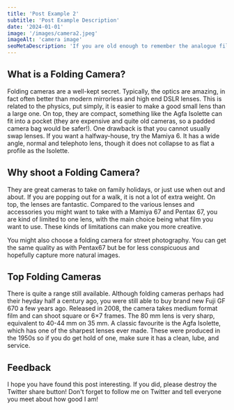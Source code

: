 ```yaml
---
title: 'Post Example 2'
subtitle: 'Post Example Description'
date: '2024-01-01'
image: '/images/camera2.jpeg'
imageAlt: 'camera image'
seoMetaDescription: 'If you are old enough to remember the analogue film camera era, chances are it is'
---
```


## What is a Folding Camera?

Folding cameras are a well-kept secret. Typically, the optics are amazing, in fact often better than modern mirrorless and high end DSLR lenses. This is related to the physics, put simply, it is easier to make a good small lens than a large one. On top, they are compact, something like the Agfa Isolette can fit into a pocket (they are expensive and quite old cameras, so a padded camera bag would be safer!). One drawback is that you cannot usually swap lenses. If you want a halfway-house, try the Mamiya 6. It has a wide angle, normal and telephoto lens, though it does not collapse to as flat a profile as the Isolette.

## Why shoot a Folding Camera?

They are great cameras to take on family holidays, or just use when out and about. If you are popping out for a walk, it is not a lot of extra weight. On top, the lenses are fantastic. Compared to the various lenses and accessories you might want to take with a Mamiya 67 and Pentax 67, you are kind of limited to one lens, with the main choice being what film you want to use. These kinds of limitations can make you more creative.

You might also choose a folding camera for street photography. You can get the same quality as with Pentax67 but be for less conspicuous and hopefully capture more natural images.

## Top Folding Cameras

There is quite a range still available. Although folding cameras perhaps had their heyday half a century ago, you were still able to buy brand new Fuji GF 670 a few years ago. Released in 2008, the camera takes medium format film and can shoot square or 6&times;7 frames. The 80&nbsp;mm lens is very sharp, equivalent to 40-44&nbsp;mm on 35&nbsp;mm. A classic favourite is the Agfa Isolette, which has one of the sharpest lenses ever made. These were produced in the 1950s so if you do get hold of one, make sure it has a clean, lube, and service.

## Feedback

I hope you have found this post interesting. If you did, please destroy the Twitter share button! Don't forget to follow me on Twitter and tell everyone you meet about how good I am!
